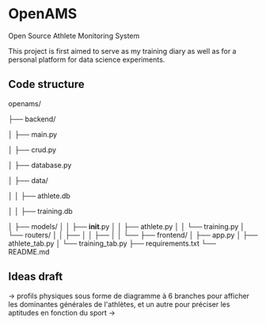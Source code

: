 # OpenAMS

Open Source Athlete Monitoring System

This project is first aimed to serve as my training diary as well as for a personal platform for data science experiments.

## Code structure

openams/

├── backend/

│ ├── main.py

│ ├── crud.py

│ ├── database.py

│ ├── data/

│ │ ├── athlete.db

│ │ ├── training.db

│ ├── models/
│ │ ├── **init**.py
│ │ ├── athlete.py
│ │ └── training.py
│ └── routers/
│ │ ├──
│ │ ├──
│ │ └──
├── frontend/
│ ├── app.py
│ ├── athlete_tab.py
│ └── training_tab.py
├── requirements.txt
└── README.md

## Ideas draft

-> profils physiques sous forme de diagramme à 6 branches pour afficher les dominantes générales de l'athlètes, et un autre pour préciser les aptitudes en fonction du sport
->
